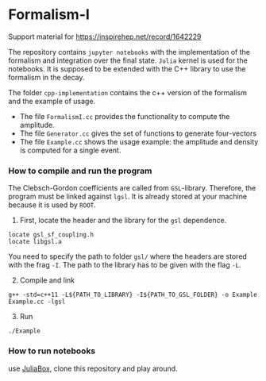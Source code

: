 # Formalism-I
Support material for https://inspirehep.net/record/1642229

The repository contains `jupyter notebooks` with the implementation of the formalism and integration over the final state.
`Julia` kernel is used for the notebooks. It is supposed to be extended with the C++ library to use the formalism in the decay.

The folder `cpp-implementation` contains the c++ version of the formalism and the example of usage.
  - The file `FormalismI.cc` provides the functionality to compute the amplitude.
  - The file `Generator.cc` gives the set of functions to generate four-vectors
  - The file `Example.cc` shows the usage example: the amplitude and density is computed for a single event.

### How to compile and run the program
The Clebsch-Gordon coefficients are called from `GSL`-library.
Therefore, the program must be linked against `lgsl`.
It is already stored at your machine because it is used by `ROOT`.
  1. First, locate the header and the library for the `gsl` dependence.
```
locate gsl_sf_coupling.h
locate libgsl.a
```
You need to specify the path to folder `gsl/` where the headers are stored with the frag `-I`. The path to the library has to be given with the flag `-L`.

  2. Compile and link
```
g++ -std=c++11 -L${PATH_TO_LIBRARY} -I${PATH_TO_GSL_FOLDER} -o Example Example.cc -lgsl
```
  3. Run
```
./Example
```

### How to run notebooks
use [JuliaBox](https://juliabox.com), clone this repository and play around.
